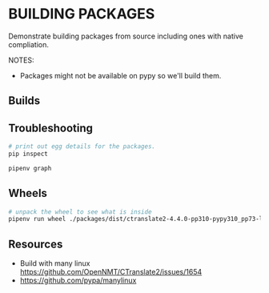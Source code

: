 # BUILDING PACKAGES

Demonstrate building packages from source including ones with native compliation.  

NOTES:

* Packages might not be available on pypy so we'll build them.  

## Builds


## Troubleshooting

```sh
# print out egg details for the packages.
pip inspect

pipenv graph 
```

## Wheels

```sh
# unpack the wheel to see what is inside
pipenv run wheel ./packages/dist/ctranslate2-4.4.0-pp310-pypy310_pp73-linux_x86_64.whl --dest ./ctran2 
```

## Resources

- Build with many linux https://github.com/OpenNMT/CTranslate2/issues/1654
- https://github.com/pypa/manylinux
